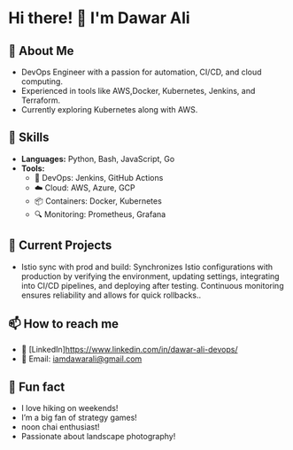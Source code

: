 # Hi there! 👋 I'm Dawar Ali

## 👷 About Me
- DevOps Engineer with a passion for automation, CI/CD, and cloud computing.
- Experienced in tools like AWS,Docker, Kubernetes, Jenkins, and Terraform.
- Currently exploring Kubernetes along with AWS.

## 🚀 Skills
- **Languages:** Python, Bash, JavaScript, Go
- **Tools:** 
  - 🔧 DevOps: Jenkins, GitHub Actions
  - ☁️ Cloud: AWS, Azure, GCP
  - 📦 Containers: Docker, Kubernetes
  - 🔍 Monitoring: Prometheus, Grafana

## 🌱 Current Projects
- Istio sync with prod and build: Synchronizes Istio configurations with production by verifying the environment, updating settings, integrating into CI/CD pipelines, and deploying after testing. Continuous monitoring ensures reliability and allows for quick rollbacks..


## 📫 How to reach me
- 💼 [LinkedIn]https://www.linkedin.com/in/dawar-ali-devops/
- 📧 Email: iamdawarali@gmail.com

## 🌟 Fun fact
- I love hiking on weekends!
- I’m a big fan of strategy games!
- noon chai enthusiast!
- Passionate about landscape photography!

<!---
iamdawarali/iamdawarali is a ✨ special ✨ repository because its `README.md` (this file) appears on your GitHub profile.
You can click the Preview link to take a look at your changes.
--->
